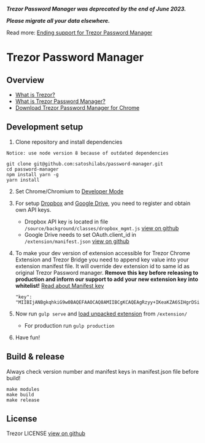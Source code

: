  
***Trezor Password Manager was deprecated by the end of June 2023.***

***Please migrate all your data elsewhere.***

Read more: [Ending support for Trezor Password Manager](https://blog.trezor.io/ending-support-for-trezor-password-manager-23319d16b31c)

# Trezor Password Manager


## Overview


- [What is Trezor?](https://trezor.io/)
- [What is Trezor Password Manager?](https://trezor.io/passwords/)
- [Download Trezor Password Manager for Chrome](https://chrome.google.com/webstore/detail/trezor-password-manager/imloifkgjagghnncjkhggdhalmcnfklk)

## Development setup

1. Clone repository and install dependencies

`Notice: use node version 8 because of outdated dependencies`
   ```
   git clone git@github.com:satoshilabs/password-manager.git
   cd password-manager
   npm install yarn -g
   yarn install
   ```

2. Set Chrome/Chromium to [Developer Mode](https://developer.chrome.com/extensions/getstarted#unpacked)

3. For setup [Dropbox](https://www.dropbox.com/developers/apps/create)
and [Google Drive](https://console.developers.google.com/apis/),
you need to register and obtain own API keys.
   * Dropbox API key is located in file `/source/background/classes/dropbox_mgmt.js`
[view on github](https://github.com/satoshilabs/password-manager/blob/master/source/background/classes/dropbox_mgmt.js#L11)
   * Google Drive needs to set OAuth.client_id in `/extension/manifest.json` [view on github](https://github.com/satoshilabs/password-manager/blob/master/extension/manifest.json#L49)

4. To make your dev version of extension accessible for Trezor Chrome Extension and Trezor Bridge
   you need to append key value into your extension manifest file. It will override dev extension id to same id as original Trezor Password manager.
   **Remove this key before releasing to production and inform our support to add your new extension key into whitelist!**
   [Read about Manifest key](https://developer.chrome.com/apps/manifest/key)

   ```
   "key": "MIIBIjANBgkqhkiG9w0BAQEFAAOCAQ8AMIIBCgKCAQEAgRzyy+IKeaKZA6SIHgrDSinXRNcNq1tT/WeyX1K6gTnVc8KFRVHu5CLf0xN0eCfuz7JKy7U+XfNBzO2i0pkamma6kFMEpvX73WU3Lvmc+g6jg/VSZc9OOgCocT6I8FX92ad1Mj6qcDjVyCkpE2FPotUkuH0PwqQNzSQjPor+KhNPnOQIf5IqLvFEr7P4hUTgyiTUsOX6ROxk61EvP1Fi+Qllscgkm961q+/puw+9Z0Gr4eNIgfAK7DpYj0UJQsdlBP59PQqbW91mwPrKTr3FHmaHGOk+odLCOgchN8MmXgLpqoar1Rxo/AXs5BdnyCprlVHvtXRYbLlthQVzxYylNwIDAQAB",
   ```

5. Now run `gulp serve` and [load unpacked extension](https://developer.chrome.com/extensions/getstarted#unpacked) from `/extension/`

   - For production run `gulp production`

6. Have fun!


## Build & release

Always check version number and manifest keys in manifest.json file before build!

   ```
   make modules
   make build
   make release
   ```



## License

Trezor LICENSE [view on github](https://github.com/satoshilabs/password-manager/blob/master/LICENSE.md)
